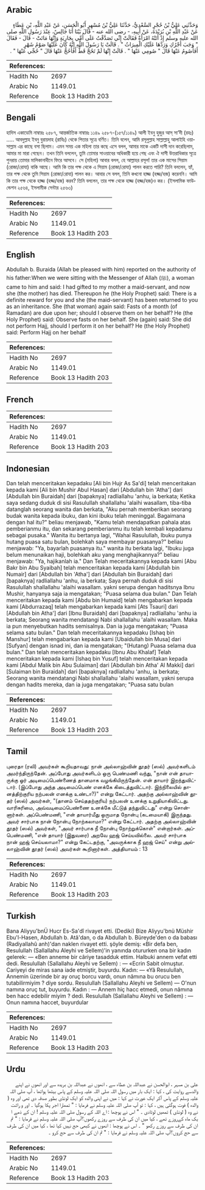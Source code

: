 ## Arabic


<div dir="rtl" lang="ar" style={{fontSize:'larger',backgroundColor:'#f8f9fa',padding:20}}>
وَحَدَّثَنِي عَلِيُّ بْنُ حُجْرٍ السَّعْدِيُّ، حَدَّثَنَا عَلِيُّ بْنُ مُسْهِرٍ أَبُو الْحَسَنِ، عَنْ عَبْدِ اللَّهِ، بْنِ عَطَاءٍ عَنْ عَبْدِ اللَّهِ بْنِ بُرَيْدَةَ، عَنْ أَبِيهِ، - رضى الله عنه - قَالَ بَيْنَا أَنَا جَالِسٌ، عِنْدَ رَسُولِ اللَّهِ صلى الله عليه وسلم إِذْ أَتَتْهُ امْرَأَةٌ فَقَالَتْ إِنِّي تَصَدَّقْتُ عَلَى أُمِّي بِجَارِيَةٍ وَإِنَّهَا مَاتَتْ - قَالَ - فَقَالَ ‏"‏ وَجَبَ أَجْرُكِ وَرَدَّهَا عَلَيْكِ الْمِيرَاثُ ‏"‏ ‏.‏ قَالَتْ يَا رَسُولَ اللَّهِ إِنَّهُ كَانَ عَلَيْهَا صَوْمُ شَهْرٍ أَفَأَصُومُ عَنْهَا قَالَ ‏"‏ صُومِي عَنْهَا ‏"‏ ‏.‏ قَالَتْ إِنَّهَا لَمْ تَحُجَّ قَطُّ أَفَأَحُجُّ عَنْهَا قَالَ ‏"‏ حُجِّي عَنْهَا ‏"‏ ‏.‏
</div>
<div style={{backgroundColor:'#f8f9fa',padding:20, marginBottom: 10}}><table> <thead> <tr> <th>References:</th> <th></th> </tr> </thead> <tbody><tr><td>Hadith No</td><td>2697</td></tr><tr><td>Arabic No</td><td>1149.01</td></tr><tr><td>Reference</td><td>Book 13 Hadith 203</td></tr></tbody></table></div>

## Bengali


<div dir="ltr" lang="bn" style={{fontSize:'larger',backgroundColor:'#f8f9fa',padding:20}}>
হাদিস একাডেমি নাম্বারঃ ২৫৮৭, আন্তর্জাতিক নাম্বারঃ ১১৪৯ ২৫৮৭-(১৫৭/১১৪৯) আলী ইবনু হুজুর আস্ সা’দী (রহঃ) ..... আবদুল্লাহ ইবনু বুরায়দাহ (রাযিঃ) থেকে পিতার সূত্রে বর্ণিত। তিনি বলেন, আমি রসূলুল্লাহ সাল্লাল্লাহু আলাইহি ওয়াসাল্লাম এর কাছে বসা ছিলাম। এমন সময় এক মহিলা তার কছে এসে বলল, আমার মাকে একটি দাসী দান করেছিলাম, আমার মা মারা গেছেন। তখন তিনি বললেন, তুমি তোমার সাওয়াবের অধিকারী হয়ে গেছ এবং ঐ দাসী উত্তরাধিকার সূত্রে পুনরায় তোমার মালিকানাধীনে ফিরে আসবে। সে (মহিলা) আবার বলল, হে আল্লাহর রসূল! তার এক মাসের সিয়াম (রোজা/রোযা) বাকি আছে। আমি কি তার পক্ষ থেকে এ সিয়াম (রোজা/রোযা) পালন করতে পারি? তিনি বললেন, হ্যাঁ, তার পক্ষ থেকে তুমি সিয়াম (রোজা/রোযা) পালন কর। আবার সে বলল, তিনি কখনো হাজ্জ (হজ্জ/হজ) করেননি। আমি কি তার পক্ষ থেকে হাজ্জ (হজ্জ/হজ) করব? তিনি বললেন, তার পক্ষ থেকে হাজ্জ (হজ্জ/হজ)ও কর। (ইসলামিক ফাউন্ডেশন ২৫৬৪, ইসলামীক সেন্টার ২৫৬৩)
</div>
<div style={{backgroundColor:'#f8f9fa',padding:20, marginBottom: 10}}><table> <thead> <tr> <th>References:</th> <th></th> </tr> </thead> <tbody><tr><td>Hadith No</td><td>2697</td></tr><tr><td>Arabic No</td><td>1149.01</td></tr><tr><td>Reference</td><td>Book 13 Hadith 203</td></tr></tbody></table></div>

## English


<div dir="ltr" lang="en" style={{fontSize:'larger',backgroundColor:'#f8f9fa',padding:20}}>
Abdullah b. Buraida (Allah be pleased with him) reported on the authority of his father:When we were sitting with the Messenger of Allah (ﷺ), a woman came to him and said: I had gifted to my mother a maid-servant, and now she (the mother) has died. Thereupon he (the Holy Prophet) said: There is a definite reward for you and she (the maid-servant) has been returned to you as an inheritance. She (that woman) again said: Fasts of a month (of Ramadan) are due upon her; should I observe them on her behalf? He (the Holy Prophet) said: Observe fasts on her behalf. She (again) said: She did not perform Hajj, should I perform it on her behalf? He (the Holy Prophet) said: Perform Hajj on her behalf
</div>
<div style={{backgroundColor:'#f8f9fa',padding:20, marginBottom: 10}}><table> <thead> <tr> <th>References:</th> <th></th> </tr> </thead> <tbody><tr><td>Hadith No</td><td>2697</td></tr><tr><td>Arabic No</td><td>1149.01</td></tr><tr><td>Reference</td><td>Book 13 Hadith 203</td></tr></tbody></table></div>

## French


<div dir="ltr" lang="fr" style={{fontSize:'larger',backgroundColor:'#f8f9fa',padding:20}}>

</div>
<div style={{backgroundColor:'#f8f9fa',padding:20, marginBottom: 10}}><table> <thead> <tr> <th>References:</th> <th></th> </tr> </thead> <tbody><tr><td>Hadith No</td><td>2697</td></tr><tr><td>Arabic No</td><td>1149.01</td></tr><tr><td>Reference</td><td>Book 13 Hadith 203</td></tr></tbody></table></div>

## Indonesian


<div dir="ltr" lang="id" style={{fontSize:'larger',backgroundColor:'#f8f9fa',padding:20}}>
Dan telah menceritakan kepadaku [Ali bin Hujr As Sa'di] telah menceritakan kepada kami [Ali bin Mushir Abul Hasan] dari [Abdullah bin 'Atha'] dari [Abdullah bin Buraidah] dari [bapaknya] radliallahu 'anhu, ia berkata; Ketika saya sedang duduk di sisi Rasulullah shallallahu 'alaihi wasallam, tiba-tiba datanglah seorang wanita dan berkata, "Aku pernah memberikan seorang budak wanita kepada ibuku, dan kini ibuku telah meninggal. Bagaimana dengan hal itu?" beliau menjawab, "Kamu telah mendapatkan pahala atas pemberianmu itu, dan sekarang pemberianmu itu telah kembali kepadamu sebagai pusaka." Wanita itu bertanya lagi, "Wahai Rasulullah, Ibuku punya hutang puasa satu bulan, bolehkah saya membayar puasanya?" beliau menjawab: "Ya, bayarlah puasanya itu." wanita itu berkata lagi, "Ibuku juga belum menunaikan haji, bolehkah aku yang menghajikannya?" beliau menjawab: "Ya, hajikanlah ia." Dan Telah meceritakannya kepada kami [Abu Bakr bin Abu Syaibah] telah menceritakan kepada kami [Abdullah bin Numair] dari [Abdullah bin 'Atha'] dari [Abdullah bin Buraidah] dari [bapaknya] radliallahu 'anhu, ia berkata; Saya pernah duduk di sisi Rasulullah shallallahu 'alaihi wasallam. yakni serupa dengan haditsnya Ibnu Mushir, hanyanya saja ia mengatakan; "Puasa selama dua bulan." Dan Telah menceritakan kepada kami [Abdu bin Humaid] telah mengabarkan kepada kami [Abdurrazaq] telah mengabarkan kepada kami [Ats Tsauri] dari [Abdullah bin Atha'] dari [Ibnu Buraidah] dari [bapaknya] radliallahu 'anhu ia berkata; Seorang wanita mendatangi Nabi shallallahu 'alaihi wasallam. Maka ia pun menyebutkan hadits semisalnya. Dan ia juga mengatakan; "Puasa selama satu bulan." Dan telah meceritakannya kepadaku [Ishaq bin Manshur] telah mengabarkan kepada kami [Ubaidullah bin Musa] dari [Sufyan] dengan isnad ini, dan ia mengatakan; "(Hutang) Puasa selama dua bulan." Dan telah menceritakan kepadaku [Ibnu Abu Khalaf] Telah menceritakan kepada kami [Ishaq bin Yusuf] telah menceritakan kepada kami [Abdul Malik bin Abu Sulaiman] dari [Abdullah bin Atha' Al Makki] dari [Sulaiman bin Buraidah] dari [bapaknya] radliallahu 'anhu, ia berkata; Seorang wanita mendatangi Nabi shallallahu 'alaihi wasallam, yakni serupa dengan hadits mereka, dan ia juga mengatakan; "Puasa satu bulan
</div>
<div style={{backgroundColor:'#f8f9fa',padding:20, marginBottom: 10}}><table> <thead> <tr> <th>References:</th> <th></th> </tr> </thead> <tbody><tr><td>Hadith No</td><td>2697</td></tr><tr><td>Arabic No</td><td>1149.01</td></tr><tr><td>Reference</td><td>Book 13 Hadith 203</td></tr></tbody></table></div>

## Tamil


<div dir="ltr" lang="ta" style={{fontSize:'larger',backgroundColor:'#f8f9fa',padding:20}}>
புரைதா (ரலி) அவர்கள் கூறியதாவது: நான் அல்லாஹ்வின் தூதர் (ஸல்) அவர்களிடம் அமர்ந்திருந்தேன். அப்போது அவர்களிடம் ஒரு பெண்மணி வந்து, "நான் என் தாயாருக்கு ஓர் அடிமைப்பெண்ணைத் தானமாக வழங்கியிருந்தேன். என் தாயார் இறந்துவிட்டார். (இப்போது அந்த அடிமைப்பெண் எனக்கே கிடைத்துவிட்டார். இந்நிலையில் தானத்திற்குரிய நற்பலன் எனக்கு உண்டா?)" என்று கேட்டார். அதற்கு அல்லாஹ்வின் தூதர் (ஸல்) அவர்கள், "(தானம் செய்ததற்குரிய) நற்பலன் உனக்கு உறுதியாகிவிட்டது. வாரிசுரிமை, அவ்வடிமைப்பெண்ணை உனக்கே மீட்டுத் தந்துவிட்டது" என்று சொன்னார்கள். அப்பெண்மணி, "என் தாயார்மீது ஒருமாத நோன்பு (கடமையாகி) இருந்தது. அவர் சார்பாக நான் நோன்பு நோற்கலாமா?" என்று கேட்டார். அதற்கு அல்லாஹ்வின் தூதர் (ஸல்) அவர்கள், "அவர் சார்பாக நீ நோன்பு நோற்றுக்கொள்" என்றார்கள். அப்பெண்மணி, "என் தாயார் (இதுவரை) அறவே ஹஜ் செய்யவில்லை. அவர் சார்பாக நான் ஹஜ் செய்யலாமா?" என்று கேட்டதற்கு, "அவருக்காக நீ ஹஜ் செய்" என்று அல்லாஹ்வின் தூதர் (ஸல்) அவர்கள் கூறினார்கள். அத்தியாயம் : 13
</div>
<div style={{backgroundColor:'#f8f9fa',padding:20, marginBottom: 10}}><table> <thead> <tr> <th>References:</th> <th></th> </tr> </thead> <tbody><tr><td>Hadith No</td><td>2697</td></tr><tr><td>Arabic No</td><td>1149.01</td></tr><tr><td>Reference</td><td>Book 13 Hadith 203</td></tr></tbody></table></div>

## Turkish


<div dir="ltr" lang="tr" style={{fontSize:'larger',backgroundColor:'#f8f9fa',padding:20}}>
Bana Aliyyu'bnÜ Hucr Es-Sa'dî rivayet etti. (Dediki) Bize Aliyyu'bnü Müshir Ebu'l-Hasen, Abdullah b. Atâ'dan, o da Abdullah b. Büreyde'den o da babası (Radiyallahû anh)'dan naklen rivayet etti. şöyle demiş: «Bir defa ben, Resulullah (Sallallahu Aleyhi ve Sellem)'in yanında otururken ona bir kadın gelerek: — «Ben anneme bir câriye tasadduk ettim. Halbuki annem vefat etti dedi. Resulullah (Sallallahu Aleyhi ve Sellem) : — «Ecrin Sabit olmuştur. Cariyeyi de miras sana iade etmiştir, buyurdu. Kadın: — «Yâ Resulullah, Annemin üzerinde bir ay oruç borcu vardı, onun nâmına bu orucu ben tutabilirmiyim ? diye sordu. Resulullah (Sallallahu Aleyhi ve Sellem) — O'nun namına oruç tut, buyurdu. Kadın : — Annem hiç hacc etmedi, onun nâmına ben hacc edebilir miyim ? dedi. Resulullah (Sallallahu Aleyhi ve Sellem) : — Onun namına haccet, buyurdular
</div>
<div style={{backgroundColor:'#f8f9fa',padding:20, marginBottom: 10}}><table> <thead> <tr> <th>References:</th> <th></th> </tr> </thead> <tbody><tr><td>Hadith No</td><td>2697</td></tr><tr><td>Arabic No</td><td>1149.01</td></tr><tr><td>Reference</td><td>Book 13 Hadith 203</td></tr></tbody></table></div>

## Urdu


<div dir="rtl" lang="ur" style={{fontSize:'larger',backgroundColor:'#f8f9fa',padding:20}}>
علی بن مسہر ، ابوالحسن نے عبداللہ بن عطاء سے ، انھوں نے عبداللہ بن بریدہ سے اور انھوں نے اپنے والدسے روایت کی ، کہا : ایک بار میں رسول اللہ صلی اللہ علیہ وسلم کے پاس بیٹھا ہواتھا ، آپ صلی اللہ علیہ وسلم کے پاس آکر ایک عورت نے کہا : میں نے اپنی والدہ کو ایک لونڈی بطور صدقہ دی تھی اور وہ ( والدہ ) فوت ہوگئی ہیں ، کہا : تو آپ صلی اللہ علیہ وسلم نے فرمایا : " تمھارا اجر پکا ہوگیا ۔ اور و راثت نے وہ ( لونڈی ) تمھیں لوٹادی ۔ " اس نے پوچھا : اے اللہ کے رسول صلی اللہ علیہ وسلم ! ان کے ذمے ا یک ماہ کےروزے تھے ، کیا میں ان کی طرف سے روزے رکھوں؟آپ صلی اللہ علیہ وسلم نے فرمایا : " تم ان کی طرف سے روزے رکھو " ۔ اس نے پوچھا : انھوں نے کبھی حج نہیں کیا تھا ، کیا میں ان کی طرف سے حج کروں؟آپ صلی اللہ علیہ وسلم نے فرمایا : " تم ان کی طرف سے حج کرو ۔
</div>
<div style={{backgroundColor:'#f8f9fa',padding:20, marginBottom: 10}}><table> <thead> <tr> <th>References:</th> <th></th> </tr> </thead> <tbody><tr><td>Hadith No</td><td>2697</td></tr><tr><td>Arabic No</td><td>1149.01</td></tr><tr><td>Reference</td><td>Book 13 Hadith 203</td></tr></tbody></table></div>